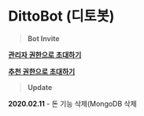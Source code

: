# DittoBot (디토봇)

> **Bot Invite**

[**관리자 권한으로 초대하기**](https://discordapp.com/oauth2/authorize?client_id=657954787236642816&permissions=8&scope=bot)

[**추천 권한으로 초대하기**](https://discordapp.com/api/oauth2/authorize?client_id=657954787236642816&permissions=3669062&scope=bot)


> **Update**

**2020.02.11** - 돈 기능 삭제(MongoDB 삭제
